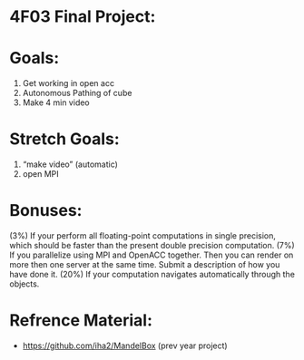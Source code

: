 # 4F03 Final Project:



# Goals:
1. Get working in open acc
2. Autonomous Pathing of cube
3. Make 4 min video


# Stretch Goals:
1. “make video” (automatic)
2. open MPI


# Bonuses:
(3%) If your perform all floating-point computations in single precision, which should be faster than the present double precision computation.
(7%) If you parallelize using MPI and OpenACC together. Then you can render on more then one server at the same time. Submit a description of how you have done it.
(20%) If your computation navigates automatically through the objects.


# Refrence Material:
- https://github.com/iha2/MandelBox (prev year project)
